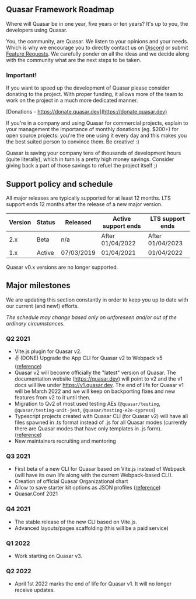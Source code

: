 ## Quasar Framework Roadmap

Where will Quasar be in one year, five years or ten years? It's up to you, the developers using Quasar.

You, the community, are Quasar. We listen to your opinions and your needs. Which is why we encourage you to directly contact us on [Discord](https://chat.quasar.dev) or submit [Feature Requests](https://github.com/quasarframework/quasar/issues/new/choose). We carefully ponder on all the ideas and we decide along with the community what are the next steps to be taken.

### Important!

If you want to speed up the development of Quasar please consider donating to the project. With proper funding, it allows more of the team to work on the project in a much more dedicated manner.

[Donations - https://donate.quasar.dev](https://donate.quasar.dev)

If you're in a company and using Quasar for commercial projects, explain to your management the importance of monthly donations (eg. $200+) for open source projects: you're the one using it every day and this makes you the best suited person to convince them. Be creative! :)

Quasar is saving your company tens of thousands of development hours (quite literally), which in turn is a pretty high money savings. Consider giving back a part of those savings to refuel the project itself ;)

## Support policy and schedule

All major releases are typically supported for at least 12 months.
LTS support ends 12 months after the release of a new major version.

| Version | Status | Released   | Active support ends | LTS support ends |
| ------- | ------ | ---------- | ------------------- | ---------------- |
| 2.x     | Beta   | n/a        | After 01/04/2022    | After 01/04/2023 |
| 1.x     | Active | 07/03/2019 | 01/04/2021          | 01/04/2022       |

Quasar v0.x versions are no longer supported.

## Major milestones

We are updating this section constantly in order to keep you up to date with our current (and new!) efforts.

*The schedule may change based only on unforeseen and/or out of the ordinary circumstances.*

### Q2 2021
* Vite.js plugin for Quasar v2.
* ✌️ (DONE) Upgrade the App CLI for Quasar v2 to Webpack v5 ([reference](https://github.com/quasarframework/quasar/issues/8102))
* Quasar v2 will become officially the "latest" version of Quasar. The documentation website (https://quasar.dev) will point to v2 and the v1 docs will live under https://v1.quasar.dev. The end of life for Quasar v1 will be March 2022 and we will keep on backporting fixes and new features from v2 to it until then.
* Migration to Qv2 of most used testing AEs (`@quasar/testing`, `@quasar/testing-unit-jest`, `@quasar/testing-e2e-cypress`)
* Typescript projects created with Quasar CLI (for Quasar v2) will have all files spawned in .ts format instead of .js for all Quasar modes (currently there are Quasar modes that have only templates in .js form). ([reference](https://github.com/quasarframework/quasar/issues/8572))
* New maintainers recruiting and mentoring


### Q3 2021
* First beta of a new CLI for Quasar based on Vite.js instead of Webpack (will have its own life along with the current Webpack-based CLI).
* Creation of official Quasar Organizational chart
* Allow to save starter kit options as JSON profiles ([reference](https://github.com/quasarframework/quasar/issues/5537))
* Quasar.Conf 2021

### Q4 2021
* The stable release of the new CLI based on Vite.js.
* Advanced layouts/pages scaffolding (this will be a paid service)

### Q1 2022
* Work starting on Quasar v3.

### Q2 2022
* April 1st 2022 marks the end of life for Quasar v1. It will no longer receive updates.
